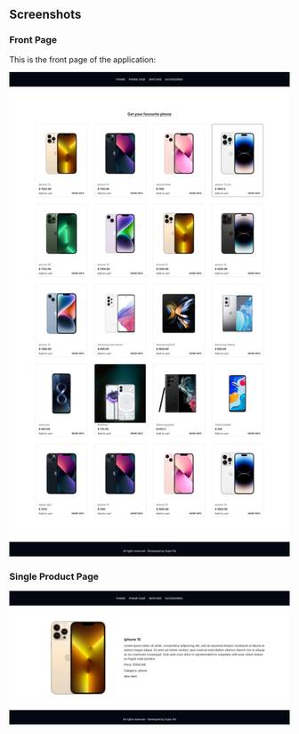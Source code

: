 ## Screenshots

### Front Page

This is the front page of the application:

![Front Page](./screenshots/screenshot1.png)

### Single Product Page

![Inside Page](./screenshots/screenshot2.png)
